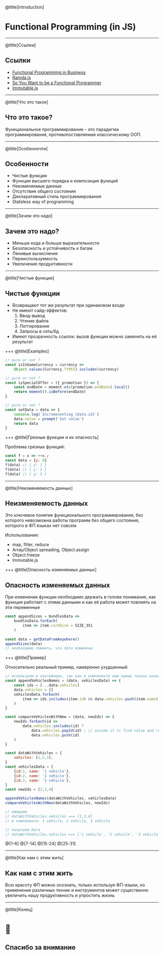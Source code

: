 @title[Introduction]
# Functional Programming (in JS)

---
@title[Ссылки]

## Ссылки

* [Functional Programming in Business](https://www.youtube.com/watch?v=ybSBCVhVWs8)
* [Ramda.js](http://ramdajs.com/)
* [So You Want to be a Functional Programmer](https://medium.com/@cscalfani/so-you-want-to-be-a-functional-programmer-part-1-1f15e387e536)
* [Immutable.js](https://facebook.github.io/immutable-js/docs/#/)
---
@title[Что это такое]

## Что это такое?

Функциональное программирование – это парадигма программирования, противопоставляемая классическому ООП.

---
@title[Особенночти]

## Особенности

* Чистые функции
* Функции высшего порядка и композиция функций
* Неизменяемые данные
* Отсутствие общего состояния
* Декларативный стиль программирования
* Stateless way of programming

---
@title[Зачем это надо]

## Зачем это надо?

* Меньше кода и больше выразительности
* Безопасность и устойчивость к багам
* Ленивые вычисления
* Переиспользуемость
* Увеличение продуктивности

---
@title[Чистые функции]

## Чистые функции

* Возвращают тот же результат при одинаковом входе
* Не имеют сайд-эффектов:
  1. Ввод-вывод
  2. Чтение файла
  3. Логгирование
  4. Запросы в сеть/бд
* Имеют прозрачность ссылок: вызов функции можно заменить на её результат

+++
@title[Examples]

```javascript
// pure or not ?
const isInGameCurrency = currency =>
    Object.values(Currency.TYPES).includes(currency)

// pure or not ?
const isSpecialOffer = ({ promotion }) => {
    const endDate = moment.utc(promotion.endDate).local()
    return moment().isBefore(endDate)
}

// pure or not ?
const setData = data => {
    console.log(`Incremenenting {data.id}`)
    data.value = prompt('Set value')
    return data
}
```

+++
@title[Грязные функции и их опасность]

Проблема грязных функций:

```javascript
const f = x => ++x.y
const data = {y: 0}
f(data) // { y: 1 }
f(data) // { y: 2 }
f(data) // { y: 3 }
```

---
@title[Неизменяемость данных]

## Неизменяемость данных

Это ключевое понятие функционального программирования, 
без которого невозможна работы программ без общего состояния, 
которого в ФП языках нет совсем

Использование:
* map, filter, reduce
* Array/Object spreading, Object.assign
* Object.freeze
* Immutable.js

+++
@title[Опасность изменяемых данных]

## Опасность изменяемых данных

При изменении функции необходимо держать в голове понимание, 
как фукнция работает с этими данными и как её работа может повлиять на эти переменные

```javascript
const appendSizes = bundlesData =>
    bundlesData.forEach(
        item => item.cardSize = SIZE_3X1
    )
    
const data = getDataFromAnywhere()
appendSizes(data)
// необходимо помнить, что data изменена
```

+++
@title[Пример]

Относительно реальный пример, намеренно ухудшенный:

```javascript
// используем в контейнере, так как в компоненте нам нужны только названия техники
const appendVehiclesNames = (data, vehiclesData) => {
    const ids = [...data.vehicles]
    data.vehicles = []
    vehiclesData.forEach(
        item => ids.includes(item.id) && data.vehicles.push(item.name)
    )
}

const compareVehiclesWithNew = (data, newIds) => {
    newIds.forEach(id =>
        data.vehicles.includes(id) ?
            data.vehicles.popId(id) : // assume it is find value and remove it
            data.vehicles.push(id)
    )
}

const dataWithVehicles = {
    vehicles: [1,2,3],
}
const vehiclesData = [
    {id:1, name: '1 vehicle'}, 
    {id:2, name: '2 vehicle'}, 
    {id:3, name: '3 vehicle'},
]
const newIds = [2,3,4]

appendVehiclesNames(dataWithVehicles, vehiclesData)
compareVehiclesWithNew(dataWithVehicles, newIds)

// ожидаем
// dataWithVehicles.vehicles === [1,3,4]
// в компоненте: 1 vehicle, 2 vehicle, 3 vehicle

// получаем баги
// dataWithVehicles.vehicles === ['1 vehicle', '2 vehicle', '3 vehicle', 2, 3, 4]
```

@[1-6]
@[7-14]
@[15-24]
@[25-31]

---
@title[Как нам с этим жить]

## Как нам с этим жить

Всю красоту ФП можно осознать, только используя ФП-языки, 
но применение различных техник и инструментов может существенно 
увеличить нашу продуктивность и упростить жизнь

---
@title[Конец]

# 🦄
## Спасибо за внимание
